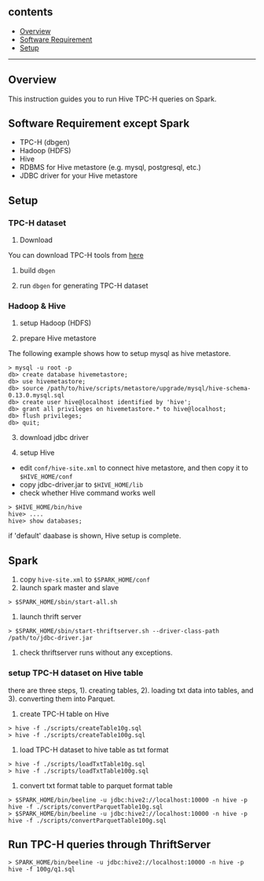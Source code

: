 ## contents
- [Overview](#overview)
- [Software Requirement](#software)
- [Setup](#setup)

---
## Overview
This instruction guides you to run Hive TPC-H queries on Spark.

## Software Requirement except Spark
- TPC-H (dbgen)
- Hadoop (HDFS)
- Hive
- RDBMS for Hive metastore (e.g. mysql, postgresql, etc.)
- JDBC driver for your Hive metastore

## Setup
### TPC-H dataset
1. Download

 You can download TPC-H tools from [here](http://www.tpc.org/tpc_documents_current_versions/download_programs/tools-download-request.asp?BM=TPC-H&mode=CURRENT-ONLY)

1. build ```dbgen```

1. run ```dbgen``` for generating TPC-H dataset

### Hadoop & Hive
1. setup Hadoop (HDFS)

1. prepare Hive metastore

 The following example shows how to setup mysql as hive metastore.
 ```
> mysql -u root -p
db> create database hivemetastore;
db> use hivemetastore;
db> source /path/to/hive/scripts/metastore/upgrade/mysql/hive-schema-0.13.0.mysql.sql
db> create user hive@localhost identified by 'hive';
db> grant all privileges on hivemetastore.* to hive@localhost;
db> flush privileges;
db> quit;
 ```

3. download jdbc driver

4. setup Hive
 - edit ```conf/hive-site.xml``` to connect hive metastore, and then copy it to ```$HIVE_HOME/conf```
 - copy jdbc-driver.jar to ```$HIVE_HOME/lib```
 - check whether Hive command works well  
 ```
 > $HIVE_HOME/bin/hive
 hive> ....
 hive> show databases;
 ```

 if 'default' daabase is shown, Hive setup is complete.


## Spark
1. copy ```hive-site.xml``` to ```$SPARK_HOME/conf```
1. launch spark master and slave
 ```
 > $SPARK_HOME/sbin/start-all.sh
 ```

1. launch thrift server
 ```
 > $SPARK_HOME/sbin/start-thriftserver.sh --driver-class-path /path/to/jdbc-driver.jar
 ```
1. check thriftserver runs without any exceptions.

### setup TPC-H dataset on Hive table
there are three steps, 1). creating tables, 2). loading txt data into tables, and 3). converting them into Parquet.

1. create TPC-H table on Hive
 ```
 > hive -f ./scripts/createTable10g.sql
 > hive -f ./scripts/createTable100g.sql
 ```

1. load TPC-H dataset to hive table as txt format
 ```
 > hive -f ./scripts/loadTxtTable10g.sql
 > hive -f ./scripts/loadTxtTable100g.sql
 ```

1. convert txt format table to parquet format table
 ```
 > $SPARK_HOME/bin/beeline -u jdbc:hive2://localhost:10000 -n hive -p hive -f ./scripts/convertParquetTable10g.sql
 > $SPARK_HOME/bin/beeline -u jdbc:hive2://localhost:10000 -n hive -p hive -f ./scripts/convertParquetTable100g.sql
 ```

## Run TPC-H queries through ThriftServer
 ```
 > SPARK_HOME/bin/beeline -u jdbc:hive2://localhost:10000 -n hive -p hive -f 100g/q1.sql
 ```
